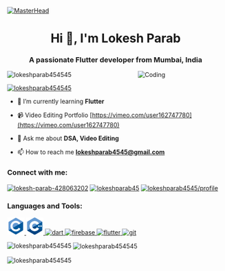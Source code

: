 [![MasterHead](https://1.bp.blogspot.com/-7A4WynwLsMw/XbBpCXG8fHI/AAAAAAAAMt4/uOa1bpLskYgrwGbllhSu2SDj_Mig8SXJQCLcBGAsYHQ/s1600/2000_600px.gif)](https://vimeo.com/user162747780)
<h1 align="center">Hi 👋, I'm Lokesh Parab</h1>
<h3 align="center">A passionate Flutter developer from Mumbai, India</h3>
<img align="right" alt="Coding" width="200" src="https://i.pinimg.com/originals/a5/35/60/a53560c8088900e266880f779dacced7.gif">

<p align="left"> <img src="https://komarev.com/ghpvc/?username=lokeshparab454545&label=Profile%20views&color=0e75b6&style=flat" alt="lokeshparab454545" /> </p>

<p align="left"> <a href="https://github.com/ryo-ma/github-profile-trophy"><img src="https://github-profile-trophy.vercel.app/?username=lokeshparab454545" alt="lokeshparab454545" /></a> </p>

- 🌱 I’m currently learning **Flutter**

- 📹 Video Editing Portfolio [https://vimeo.com/user162747780](https://vimeo.com/user162747780)

- 💬 Ask me about **DSA, Video Editing**

- 📫 How to reach me **lokeshparab4545@gmail.com**

<h3 align="left">Connect with me:</h3>
<p align="left">
<a href="https://linkedin.com/in/lokesh-parab-428063202" target="blank"><img align="center" src="https://raw.githubusercontent.com/rahuldkjain/github-profile-readme-generator/master/src/images/icons/Social/linked-in-alt.svg" alt="lokesh-parab-428063202" height="30" width="40" /></a>
<a href="https://www.leetcode.com/lokeshparab45" target="blank"><img align="center" src="https://raw.githubusercontent.com/rahuldkjain/github-profile-readme-generator/master/src/images/icons/Social/leet-code.svg" alt="lokeshparab45" height="30" width="40" /></a>
<a href="https://auth.geeksforgeeks.org/user/lokeshparab4545/profile" target="blank"><img align="center" src="https://raw.githubusercontent.com/rahuldkjain/github-profile-readme-generator/master/src/images/icons/Social/geeks-for-geeks.svg" alt="lokeshparab4545/profile" height="30" width="40" /></a>
</p>

<h3 align="left">Languages and Tools:</h3>
<p align="left"> <a href="https://www.cprogramming.com/" target="_blank" rel="noreferrer"> <img src="https://raw.githubusercontent.com/devicons/devicon/master/icons/c/c-original.svg" alt="c" width="40" height="40"/> </a> <a href="https://www.w3schools.com/cpp/" target="_blank" rel="noreferrer"> <img src="https://raw.githubusercontent.com/devicons/devicon/master/icons/cplusplus/cplusplus-original.svg" alt="cplusplus" width="40" height="40"/> </a> <a href="https://dart.dev" target="_blank" rel="noreferrer"> <img src="https://www.vectorlogo.zone/logos/dartlang/dartlang-icon.svg" alt="dart" width="40" height="40"/> </a> <a href="https://firebase.google.com/" target="_blank" rel="noreferrer"> <img src="https://www.vectorlogo.zone/logos/firebase/firebase-icon.svg" alt="firebase" width="40" height="40"/> </a> <a href="https://flutter.dev" target="_blank" rel="noreferrer"> <img src="https://www.vectorlogo.zone/logos/flutterio/flutterio-icon.svg" alt="flutter" width="40" height="40"/> </a> <a href="https://git-scm.com/" target="_blank" rel="noreferrer"> <img src="https://www.vectorlogo.zone/logos/git-scm/git-scm-icon.svg" alt="git" width="40" height="40"/> </a> </p>

<p><img align="left" src="https://github-readme-stats.vercel.app/api/top-langs?username=lokeshparab454545&show_icons=true&locale=en&layout=compact" alt="lokeshparab454545" /></p>

<p>&nbsp;<img align="center" src="https://github-readme-stats.vercel.app/api?username=lokeshparab454545&show_icons=true&locale=en" alt="lokeshparab454545" /></p>

<p><img align="center" src="https://github-readme-streak-stats.herokuapp.com/?user=lokeshparab454545&" alt="lokeshparab454545" /></p>
